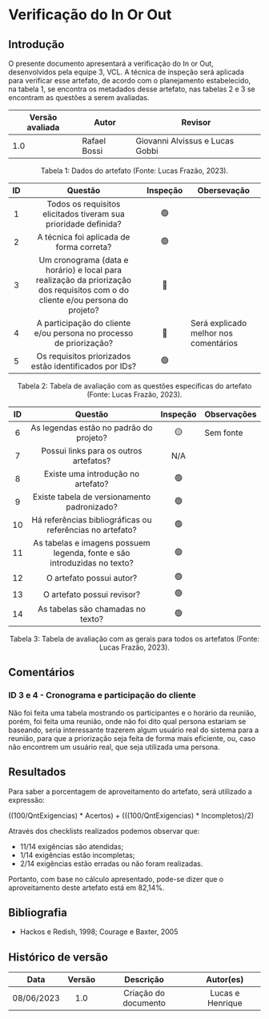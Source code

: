 # Verificação do In Or Out

## Introdução

O presente documento apresentará a verificação do In or Out, desenvolvidos pela equipe 3, VCL. A técnica de inspeção será aplicada para verificar esse artefato, de acordo com o planejamento estabelecido, na tabela 1, se encontra os metadados desse artefato, nas tabelas 2 e 3 se encontram as questões a serem avaliadas.

| Versão avaliada | Autor        | Revisor                         |
| ---------------- | ------------ | ------------------------------- |
| 1.0              | Rafael Bossi | Giovanni Alvissus e Lucas Gobbi |

<div style="text-align: center">
<p> Tabela 1: Dados do artefato (Fonte: Lucas Frazão, 2023). </p>
</div>

| ID |                                                              Questão                                                              | Inspeção | Obersevação                           |
| :-: | :---------------------------------------------------------------------------------------------------------------------------------: | :--------: | --------------------------------------- |
| 1 |                                   Todos os requisitos elicitados tiveram sua prioridade definida?                                   |     🟢     |                                         |
| 2 |                                              A técnica foi aplicada de forma correta?                                              |     🟢     |                                         |
| 3 | Um cronograma (data e horário) e local para realização da priorização dos requisitos com o do cliente e/ou persona do projeto? |     🔴     |                                         |
| 4 |                               A participação do cliente e/ou persona no processo de priorização?                               |     🔴     | Será explicado melhor nos comentários |
| 5 |                                       Os requisitos priorizados estão identificados por IDs?                                       |     🟢     |                                         |

<div style="text-align: center">
<p> Tabela 2: Tabela de avaliação com as questões específicas do artefato (Fonte: Lucas Frazão, 2023). </p>
</div>

| ID |                                 Questão                                 | Inspeção | Observações |
| :-: | :-----------------------------------------------------------------------: | :--------: | ------------- |
| 6 |                 As legendas estão no padrão do projeto?                 |     🟡     | Sem fonte     |
| 7 |                  Possui links para os outros artefatos?                  |    N/A    |               |
| 8 |                   Existe uma introdução no artefato?                   |     🟢     |               |
| 9 |                Existe tabela de versionamento padronizado?                |     🟢     |               |
| 10 |      Há referências bibliográficas ou referências no artefato?      |     🟢     |               |
| 11 | As tabelas e imagens possuem legenda, fonte e são introduzidas no texto? |     🟢     |               |
| 12 |                         O artefato possui autor?                         |     🟢     |               |
| 13 |                        O artefato possui revisor?                        |     🟢     |               |
| 14 |                    As tabelas são chamadas no texto?                    |     🟢     |               |

<div style="text-align: center">
<p> Tabela 3: Tabela de avaliação com as gerais para todos os artefatos (Fonte: Lucas Frazão, 2023). </p>
</div>

## Comentários

### ID 3 e 4 - Cronograma e participação do cliente

Não foi feita uma tabela mostrando os participantes e o horário da reunião, porém, foi feita uma reunião, onde não foi dito qual persona estariam se baseando, seria interessante trazerem algum usuário real do sistema para a reunião, para que a priorização seja feita de forma mais eficiente, ou, caso não encontrem um usuário real, que seja utilizada uma persona.

## Resultados

Para saber a porcentagem de aproveitamento do artefato, será utilizado a expressão:

((100/QntExigencias) * Acertos) + (((100/QntExigencias) * Incompletos)/2)

Através dos checklists realizados podemos observar que:

* 11/14 exigências são atendidas;
* 1/14 exigências estão incompletas;
* 2/14 exigências estão erradas ou não foram realizadas.

Portanto, com base no cálculo apresentado, pode-se dizer que o aproveitamento deste artefato está em 82,14%.

## Bibliografia

- Hackos e Redish, 1998; Courage e Baxter, 2005

## Histórico de versão

|    Data    | Versão |      Descrição      |    Autor(es)    |
| :--------: | :-----: | :--------------------: | :--------------: |
| 08/06/2023 |   1.0   | Criação do documento | Lucas e Henrique |
